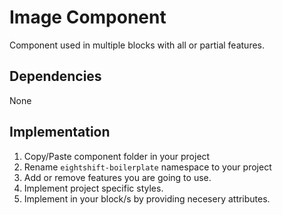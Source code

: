 # Image Component

Component used in multiple blocks with all or partial features.

## Dependencies

None

## Implementation
1. Copy/Paste component folder in your project
2. Rename `eightshift-boilerplate` namespace to your project
3. Add or remove features you are going to use.
4. Implement project specific styles.
5. Implement in your block/s by providing necesery attributes.
